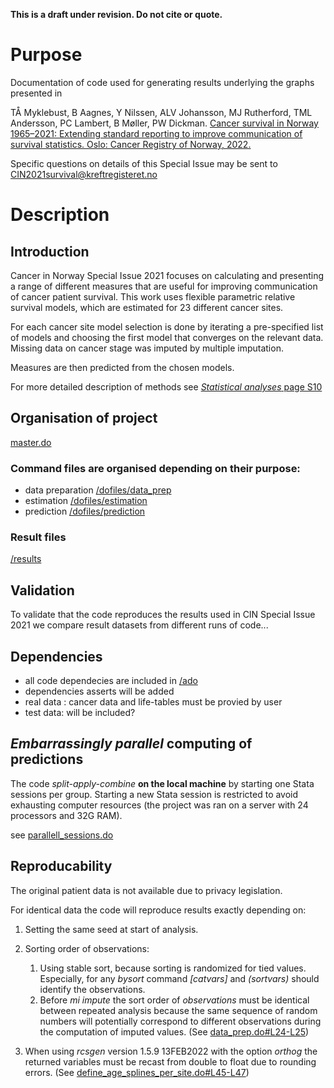 **This is a draft under revision. Do not cite or quote.**

# Purpose
Documentation of code used for generating results underlying the graphs presented in 

TÅ Myklebust, B Aagnes, Y Nilssen, ALV Johansson, MJ Rutherford, TML Andersson, PC Lambert,
B Møller, PW Dickman. [Cancer survival in Norway 1965–2021: Extending standard reporting to improve
communication of survival statistics. Oslo: Cancer Registry of Norway, 2022.](https://www.kreftregisteret.no/globalassets/cancer-in-norway/2021/cin2021si_202206072217.pdf)

Specific questions on details of this Special Issue may be sent to CIN2021survival@kreftregisteret.no

# Description

## Introduction
Cancer in Norway Special Issue 2021 focuses on calculating and presenting a range of different measures that are useful for improving communication of cancer patient survival. This work uses flexible parametric relative survival models, which are estimated for 23 different cancer sites. 

For each cancer site model selection is done by iterating a pre-specified list of models and choosing the first model that converges on the relevant data. Missing data on cancer stage was imputed by multiple imputation.

Measures are then predicted from the chosen models.

For more detailed description of methods see [*Statistical analyses* page S10](https://www.kreftregisteret.no/globalassets/cancer-in-norway/2021/cin2021si_202206072217.pdf) 

## Organisation of project

[master.do](/dofiles/master.do)

### Command files are organised depending on their purpose: 

* data preparation [/dofiles/data_prep](/dofiles/data_prep)
* estimation  [/dofiles/estimation](/dofiles/estimation)
* prediction   [/dofiles/prediction](/dofiles/prediction)

### Result files

[/results](/results)

## Validation
To validate that the code reproduces the results used in CIN Special Issue 2021 we compare result datasets from different runs of code... 

## Dependencies 

* all code dependecies are included in [/ado](/ado)
* dependencies asserts will be added
* real data : cancer data and life-tables must be provied by user
* test data: will be included?

## *Embarrassingly parallel* computing of predictions

The code *split-apply-combine* **on the local machine** by starting one Stata sessions per group. Starting
a new Stata session is restricted to avoid exhausting computer resources (the project was ran on a server with 24 processors and 32G RAM). 

see [parallell_sessions.do](/dofiles/prediction/parallell_sessions.do)

## Reproducability

The original patient data is not available due to privacy legislation.

For identical data the code will reproduce results exactly depending on:
1. Setting the same seed at start of analysis.
1. Sorting order of observations: 
    1. Using stable sort, because sorting is randomized for tied values. Especially, for any *bysort* command *[catvars]* and *(sortvars)* should identify the observations. 
    1. Before *mi impute* the sort order of *observations* must be identical between repeated analysis because the same sequence of random numbers will potentially correspond to different observations during the computation of imputed values. (See [data_prep.do#L24-L25](https://github.com/CancerRegistryOfNorway/cancer-survival-measures/blob/74c9d58b517d7b97b38b6f9aab8fb20c90310991/dofiles/data_prep/data_prep.do#L24-L25))


1. When using *rcsgen* version 1.5.9 13FEB2022 with the option *orthog* the returned variables must be recast from double to float due to rounding errors. (See [define_age_splines_per_site.do#L45-L47](https://github.com/CancerRegistryOfNorway/cancer-survival-measures/blob/29126d3a8cc55db99219898e2a76ef52e526b83f/dofiles/data_prep/define_age_splines_per_site.do#L45-L47)) 
